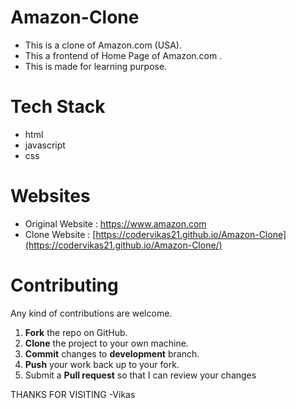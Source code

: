 # Amazon-Clone
  * This is a clone of Amazon.com (USA).
  * This a frontend of Home Page of Amazon.com .
  * This is made for learning purpose.

# Tech Stack
  * html
  * javascript
  * css
    
# Websites
  * Original Website : https://www.amazon.com
  * Clone Website : [https://codervikas21.github.io/Amazon-Clone](https://codervikas21.github.io/Amazon-Clone/)    



Contributing
==========
Any kind of contributions are welcome.

1. **Fork** the repo on GitHub.
2. **Clone** the project to your own machine.
3. **Commit** changes to **development** branch.
4. **Push** your work back up to your fork.
5. Submit a **Pull request** so that I can review your changes

THANKS FOR VISITING
-Vikas
